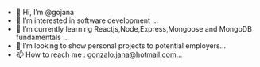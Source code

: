 - 👋 Hi, I’m @gojana
- 👀 I’m interested in software development ...
- 🌱 I’m currently learning Reactjs,Node,Express,Mongoose and MongoDB fundamentals ...
- 💞️ I’m looking to show personal projects to potential employers...
- 📫 How to reach me : gonzalo.jana@hotmail.com...

<!---
gojana/gojana is a ✨ special ✨ repository because its `README.md` (this file) appears on your GitHub profile.
You can click the Preview link to take a look at your changes.
--->
